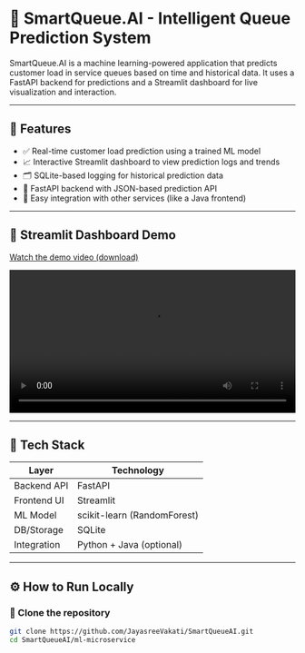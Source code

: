 # 🤖 SmartQueue.AI - Intelligent Queue Prediction System

SmartQueue.AI is a machine learning-powered application that predicts customer load in service queues based on time and historical data. It uses a FastAPI backend for predictions and a Streamlit dashboard for live visualization and interaction.

---

## 🚀 Features

- ✅ Real-time customer load prediction using a trained ML model
- 📈 Interactive Streamlit dashboard to view prediction logs and trends
- 🗂️ SQLite-based logging for historical prediction data
- 🧠 FastAPI backend with JSON-based prediction API
- 🔗 Easy integration with other services (like a Java frontend)

---



## 🎥 Streamlit Dashboard Demo

[Watch the demo video (download)](https://github.com/JayasreeVakati/SmartQueue.AI/raw/main/demo%20output/SmartQueueAi_dashboard.mp4)


<video width="100%" controls>
  <source src="demo/streamlit_demo.mp4" type="video/mp4">
  Your browser does not support the video tag.
</video>

---

## 🧠 Tech Stack

| Layer        | Technology     |
|--------------|----------------|
| Backend API  | FastAPI        |
| Frontend UI  | Streamlit      |
| ML Model     | scikit-learn (RandomForest) |
| DB/Storage   | SQLite         |
| Integration  | Python + Java (optional)    |

---

## ⚙️ How to Run Locally

### 🔹 Clone the repository

```bash
git clone https://github.com/JayasreeVakati/SmartQueueAI.git
cd SmartQueueAI/ml-microservice
